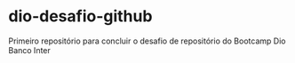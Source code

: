 # dio-desafio-github
Primeiro repositório para concluir o desafio de repositório do Bootcamp Dio Banco Inter 
